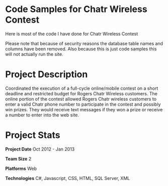 Code Samples for Chatr Wireless Contest
=========================

Here is most of the code I have done for Chatr Wireless Contest

Please note that because of security reasons the database table names and columns have been removed. Also because this is just code samples this will not actually run the site.

Project Description
================================

Coordinated the execution of a full-cycle online/mobile contest on a short deadline and restricted budget for Rogers Chatr Wireless customers. The online portion of the contest allowed Rogers Chatr wireless customers to enter a valid Chatr phone number to participate in the contest and possibly win prizes. They would receive text messages if they won a prize or receive a number to enter into the web site.

Project Stats
================================

**Project Date**
Oct 2012 - Jan 2013

**Team Size**
2

**Platforms**
Web

**Technologies**
C#, Javascript, CSS, HTML, SQL Server, XML